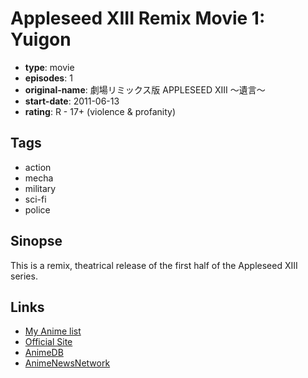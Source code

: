 # Appleseed XIII Remix Movie 1: Yuigon

-   **type**: movie
-   **episodes**: 1
-   **original-name**: 劇場リミックス版 APPLESEED XIII ～遺言～
-   **start-date**: 2011-06-13
-   **rating**: R - 17+ (violence & profanity)

## Tags

-   action
-   mecha
-   military
-   sci-fi
-   police

## Sinopse

This is a remix, theatrical release of the first half of the Appleseed XIII series.

## Links

-   [My Anime list](https://myanimelist.net/anime/10689/Appleseed_XIII_Remix_Movie_1__Yuigon)
-   [Official Site](http://appleseed13.jp/theater/)
-   [AnimeDB](http://anidb.info/perl-bin/animedb.pl?show=anime&aid=8311)
-   [AnimeNewsNetwork](http://www.animenewsnetwork.com/encyclopedia/anime.php?id=14074)
